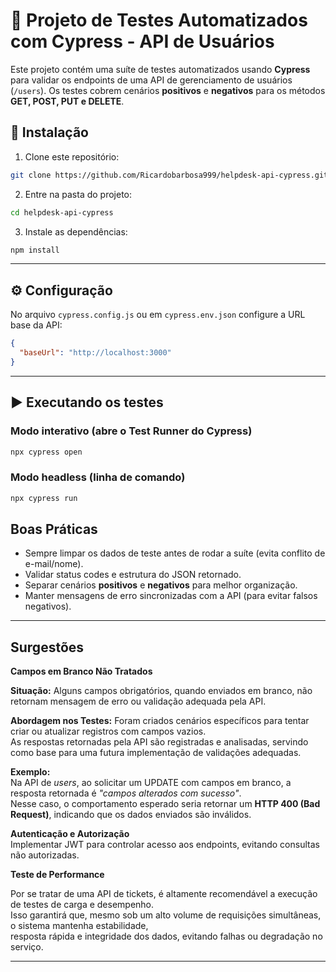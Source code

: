 # 🧪 Projeto de Testes Automatizados com Cypress - API de Usuários

Este projeto contém uma suíte de testes automatizados usando **Cypress** para validar os endpoints de uma API de gerenciamento de usuários (`/users`). Os testes cobrem cenários **positivos** e **negativos** para os métodos **GET, POST, PUT e DELETE**.


## 📂 Instalação

1. Clone este repositório:

```bash
git clone https://github.com/Ricardobarbosa999/helpdesk-api-cypress.git
```

2. Entre na pasta do projeto:

```bash
cd helpdesk-api-cypress
```

3. Instale as dependências:

```bash
npm install
```

---

## ⚙️ Configuração

No arquivo `cypress.config.js` ou em `cypress.env.json` configure a URL base da API:

```json
{
  "baseUrl": "http://localhost:3000"
}
```

---

## ▶️ Executando os testes

### Modo interativo (abre o Test Runner do Cypress)

```bash
npx cypress open
```

### Modo headless (linha de comando)

```bash
npx cypress run
```

## Boas Práticas

- Sempre limpar os dados de teste antes de rodar a suíte (evita conflito de e-mail/nome).
- Validar status codes e estrutura do JSON retornado.
- Separar cenários **positivos** e **negativos** para melhor organização.
- Manter mensagens de erro sincronizadas com a API (para evitar falsos negativos).

---


## Surgestões 

**Campos em Branco Não Tratados**

**Situação:** Alguns campos obrigatórios, quando enviados em branco, não retornam mensagem de erro ou validação adequada pela API.  

**Abordagem nos Testes:** Foram criados cenários específicos para tentar criar ou atualizar registros com campos vazios.  
As respostas retornadas pela API são registradas e analisadas, servindo como base para uma futura implementação de validações adequadas.

**Exemplo:**  
Na API de *users*, ao solicitar um UPDATE com campos em branco, a resposta retornada é *"campos alterados com sucesso"*.  
Nesse caso, o comportamento esperado seria retornar um **HTTP 400 (Bad Request)**, indicando que os dados enviados são inválidos.

**Autenticação e Autorização**  
  Implementar JWT para controlar acesso aos endpoints, evitando consultas não autorizadas.

**Teste de Performance**

Por se tratar de uma API de tickets, é altamente recomendável a execução de testes de carga e desempenho.  
Isso garantirá que, mesmo sob um alto volume de requisições simultâneas, o sistema mantenha estabilidade,  
resposta rápida e integridade dos dados, evitando falhas ou degradação no serviço.

---



